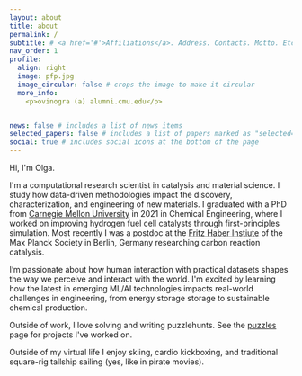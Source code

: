 ```yaml
---
layout: about
title: about
permalink: /
subtitle: # <a href='#'>Affiliations</a>. Address. Contacts. Motto. Etc.
nav_order: 1
profile:
  align: right 
  image: pfp.jpg
  image_circular: false # crops the image to make it circular
  more_info: 
    <p>ovinogra (a) alumni.cmu.edu</p>


news: false # includes a list of news items
selected_papers: false # includes a list of papers marked as "selected={true}"
social: true # includes social icons at the bottom of the page
---
```


Hi, I'm Olga. 

I'm a computational research scientist in catalysis and material science. I study how data-driven methodologies impact the discovery, characterization, and engineering of new materials. I graduated with a PhD from [Carnegie Mellon University](https://www.cmu.edu/) in 2021 in Chemical Engineering, where I worked on improving hydrogen fuel cell catalysts through first-principles simulation. Most recently I was a postdoc at the [Fritz Haber Instiute](https://www.fhi.mpg.de/th-department) of the Max Planck Society in Berlin, Germany researching carbon reaction catalysis. 

I’m passionate about how human interaction with practical datasets shapes the way we perceive and interact with the world. I'm excited by learning how the latest in emerging ML/AI technologies impacts real-world challenges in engineering, from energy storage storage to sustainable chemical production. 

Outside of work, I love solving and writing puzzlehunts. See the [puzzles](https://ovinogra.github.io/puzzles/) page for projects I've worked on. 

Outside of my virtual life I enjoy skiing, cardio kickboxing, and traditional square-rig tallship sailing (yes, like in pirate movies). 